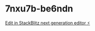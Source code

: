 # 7nxu7b-be6ndn

[Edit in StackBlitz next generation editor ⚡️](https://stackblitz.com/~/github.com/ittps-pro/7nxu7b-be6ndn)